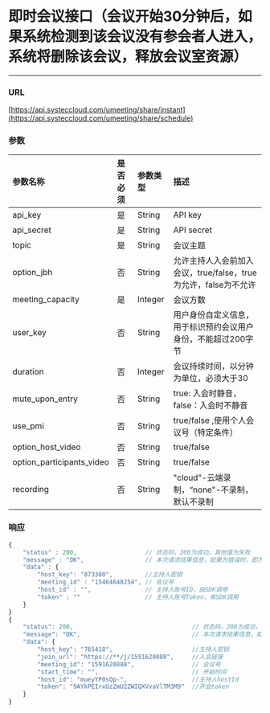 # 即时会议接口（会议开始30分钟后，如果系统检测到该会议没有参会者人进入，系统将删除该会议，释放会议室资源）

---

### URL

[https://api.systeccloud.com/umeeting/share/instant](https://api.systeccloud.com/umeeting/share/schedule)

### 参数

| 参数名称 | 是否必须 | 参数类型 | 描述 |
| :--- | :--- | :--- | :--- |
| api\_key | 是 | String | API key |
| api\_secret | 是 | String | API secret |
| topic | 是 | String | 会议主题 |
| option\_jbh | 否 | String | 允许主持人入会前加入会议，true/false，true为允许，false为不允许 |
| meeting\_capacity | 是 | Integer | 会议方数 |
| user\_key | 否 | String | 用户身份自定义信息，用于标识预约会议用户身份，不能超过200字节 |
| duration | 否 | Integer | 会议持续时间，以分钟为单位，必须大于30 |
| mute\_upon\_entry | 否 | String | true: 入会时静音，false：入会时不静音 |
| use\_pmi | 否 | String | true/false ,使用个人会议号（特定条件） |
| option\_host\_video | 否 | String | true/false |
| option\_participants\_video | 否 | String | true/false |
| recording | 否 | String | "cloud"-云端录制，“none"-不录制，默认不录制 |

### 响应

```js
{
    "status" : 200,                   // 状态码，200为成功，其他值为失败
    "message" : "OK",                 // 本次请求结果信息，如果为错误时，即为详细的错误信息
    "data" : {
        "host_key": "873380",         //主持人密钥
        "meeting_id" : "15464648254", // 会议号
        "host_id" : "",               // 主持人账号ID，由SDK调用
        "token" : ""                  // 主持人账号Token，有SDK调用
    }
}
{
    "status": 200,                                 // 状态码，200为成功，其他值为失败
    "message": "OK",                               // 本次请求结果信息，如果为错误时，即为详细的错误信息
    "data": {
        "host_key": "765418",                      //主持人密钥
        "join_url": "https://**/j/1591620888",     //入会链接
        "meeting_id": "1591620888",                // 会议号
        "start_time": "",                          // 开始时间
        "host_id": "mueyYP0sQp-",                  //主持人hostId
        "token": "9AYkPEIrxUzZmU2ZWIQXVvaVlTM3M9"  //开会token
    }
}
```



